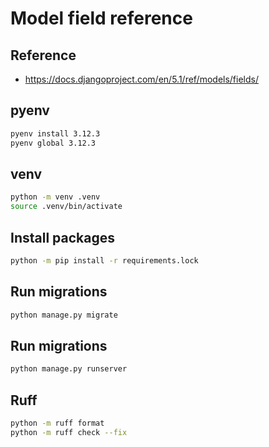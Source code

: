 # Model field reference

## Reference

- https://docs.djangoproject.com/en/5.1/ref/models/fields/

## pyenv

```sh
pyenv install 3.12.3
pyenv global 3.12.3
```

## venv

```sh
python -m venv .venv
source .venv/bin/activate
```

## Install packages

```sh
python -m pip install -r requirements.lock
```

## Run migrations

```sh
python manage.py migrate
```

## Run migrations

```sh
python manage.py runserver
```

## Ruff

```sh
python -m ruff format
python -m ruff check --fix
```
